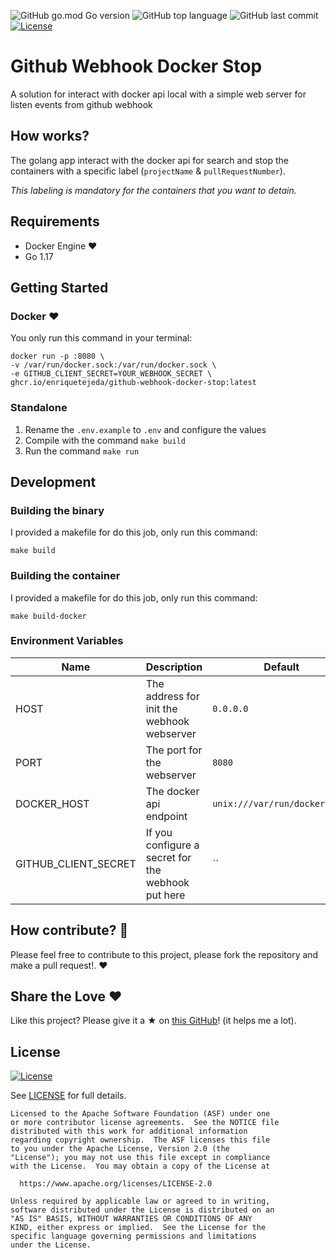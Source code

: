 ![GitHub go.mod Go version](https://img.shields.io/github/go-mod/go-version/enriquetejeda/github-webhook-docker-stop)
![GitHub top language](https://img.shields.io/github/languages/top/enriquetejeda/github-webhook-docker-stop)
![GitHub last commit](https://img.shields.io/github/last-commit/enriquetejeda/github-webhook-docker-stop)
[![License](https://img.shields.io/badge/License-Apache%202.0-blue.svg)](https://opensource.org/licenses/Apache-2.0)

# Github Webhook Docker Stop

A solution for interact with docker api local with a simple web server for listen events from github webhook 

## How works?

The golang app interact with the docker api for search and stop the containers with a specific label (`projectName` & `pullRequestNumber`).

*This labeling is mandatory for the containers that you want to detain.*

## Requirements

* Docker Engine :heart:
* Go 1.17

## Getting Started

### Docker :heart:

You only run this command in your terminal:

```
docker run -p :8080 \
-v /var/run/docker.sock:/var/run/docker.sock \
-e GITHUB_CLIENT_SECRET=YOUR_WEBHOOK_SECRET \
ghcr.io/enriquetejeda/github-webhook-docker-stop:latest
```

### Standalone

1. Rename the `.env.example` to `.env` and configure the values
2. Compile with the command `make build`
3. Run the command `make run`

## Development

### Building the binary

I provided a makefile for do this job, only run this command:
```
make build 
```
### Building the container

I provided a makefile for do this job, only run this command:
```
make build-docker
```
### Environment Variables 

| Name  | Description  | Default | Required |
| -- | -- | -- | -- |
| HOST | The address for init the webhook webserver  | `0.0.0.0` | *no* |
| PORT | The port for the webserver | `8080` | *no* |
| DOCKER_HOST | The docker api endpoint | `unix:///var/run/docker.sock` | *no* |
| GITHUB_CLIENT_SECRET | If you configure a secret for the webhook put here | `` | *no* |

## How contribute? :rocket:

Please feel free to contribute to this project, please fork the repository and make a pull request!. :heart:

## Share the Love :heart:

Like this project? Please give it a ★ on [this GitHub](https://github.com/EnriqueTejeda/github-webhook-docker-stop)! (it helps me a lot).

## License

[![License](https://img.shields.io/badge/License-Apache%202.0-blue.svg)](https://opensource.org/licenses/Apache-2.0) 

See [LICENSE](LICENSE) for full details.

    Licensed to the Apache Software Foundation (ASF) under one
    or more contributor license agreements.  See the NOTICE file
    distributed with this work for additional information
    regarding copyright ownership.  The ASF licenses this file
    to you under the Apache License, Version 2.0 (the
    "License"); you may not use this file except in compliance
    with the License.  You may obtain a copy of the License at

      https://www.apache.org/licenses/LICENSE-2.0

    Unless required by applicable law or agreed to in writing,
    software distributed under the License is distributed on an
    "AS IS" BASIS, WITHOUT WARRANTIES OR CONDITIONS OF ANY
    KIND, either express or implied.  See the License for the
    specific language governing permissions and limitations
    under the License.

